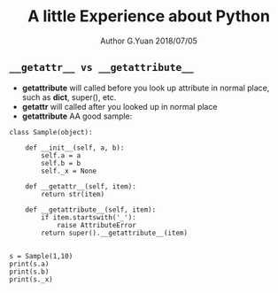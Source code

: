 
# <center>A little Experience about Python</center>
<center>Author G.Yuan 2018/07/05</center>

## `__getattr__ vs __getattribute__`
* __getattribute__ will called before you look up attribute in normal place, such as __dict__, super(), etc.
* __getattr__ will called after you looked up in normal place
* __getattribute__ AA good sample:
```
class Sample(object):

    def __init__(self, a, b):
        self.a = a
        self.b = b
        self._x = None

    def __getattr__(self, item):
        return str(item)

    def __getattribute__(self, item):
        if item.startswith('_'):
            raise AttributeError
        return super().__getattribute__(item)


s = Sample(1,10)
print(s.a)
print(s.b)
print(s._x)
```
    

<!--stackedit_data:
eyJoaXN0b3J5IjpbLTQzOTIyODM4NywtNzc2ODM1NDgxLDE5MD
M1MDI2MzldfQ==
-->